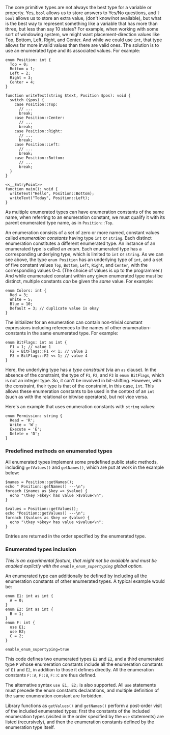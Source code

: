 The core primitive types are not always the best type for a variable or property. Yes, `bool` allows us to store answers to Yes/No questions,
and `?bool` allows us to store an extra value, (don't know/not available), but what is the best way to represent something like a variable
that has more than three, but less than say 10 states? For example, when working with some sort of windowing system, we might want placement-direction
values like Top, Bottom, Left, Right, and Center.  And while we could use `int`, that type allows far more invalid values than there are valid ones.
The solution is to use an enumerated type and its associated values. For example:

```Positions.inc.hack no-auto-output
enum Position: int {
  Top = 0;
  Bottom = 1;
  Left = 2;
  Right = 3;
  Center = 4;
}

function writeText(string $text, Position $pos): void {
  switch ($pos) {
    case Position::Top:
      // ...
      break;
    case Position::Center:
      // ...
      break;
    case Position::Right:
      // ...
      break;
    case Position::Left:
      // ...
      break;
    case Position::Bottom:
      // ...
      break;
  }
}

<<__EntryPoint>>
function main(): void {
  writeText("Hello", Position::Bottom);
  writeText("Today", Position::Left);
}
```

As multiple enumerated types can have enumeration constants of the same name, when referring to an enumeration constant, we must qualify it with
its parent enumerated type name, as in `Position::Top`.

An enumeration consists of a set of zero or more named, constant values called *enumeration constants* having type `int` or `string`.
Each distinct enumeration constitutes a different enumerated type. An instance of an enumerated type is called an *enum*. Each enumerated
type has a corresponding underlying type, which is limited to `int` or `string`.  As we can see above, the type `enum Position` has an underlying
type of `int`, and a set of five constant values `Top`, `Bottom`, `Left`, `Right`, and `Center`, with the corresponding values 0-4. (The choice
of values is up to the programmer.) And while enumerated constant within any given enumerated type must be distinct, multiple constants *can*
be given the *same* value. For example:

```Colors.hack no-auto-output
enum Colors: int {
  Red = 3;
  White = 5;
  Blue = 10;
  Default = 3; // duplicate value is okay
}
```

The initializer for an enumeration can contain non-trivial constant expressions including references to the names of other enumeration-constants
in the same enumerated type.  For example:

```BitFlags.hack no-auto-output
enum BitFlags: int as int {
  F1 = 1; // value 1
  F2 = BitFlags::F1 << 1; // value 2
  F3 = BitFlags::F2 << 1; // value 4
}
```

Here, the underlying type has a *type constraint* (via an `as` clause). In the absence of the constraint, the type of `F1`, `F2`, and `F3`
is `enum BitFlags`, which is not an integer type.  So, it can't be involved in bit-shifting. However, with the constraint, their type is
that of the constraint, in this case, `int`.  This allows these enumeration constants to be used in the context of an `int` (such as with
the relational or bitwise operators), but not vice versa.

Here's an example that uses enumeration constants with `string` values:

```Permission.hack no-auto-output
enum Permission: string {
  Read = 'R';
  Write = 'W';
  Execute = 'E';
  Delete = 'D';
}
```

### Predefined methods on enumerated types

All enumerated types implement some predefined public static methods, including `getValues()` and `getNames()`, which are put at work in the example below:

```Positions.enum-methods.hack
$names = Position::getNames();
echo " Position::getNames() ---\n";
foreach ($names as $key => $value) {
  echo "\tkey >$key< has value >$value<\n";
}

$values = Position::getValues();
echo "Position::getValues() ---\n";
foreach ($values as $key => $value) {
  echo "\tkey >$key< has value >$value<\n";
}
```

Entries are returned in the order specified by the enumerated type.

### Enumerated types inclusion

*This is an experimental feature, that might not be available and must be enabled explictly with the `enable_enum_supertyping` global option.*

An enumerated type can additionally be defined by including all the enumeration constants of other enumerated types.  A typical example would be:

```EnumSupertyping.hack no-auto-output
enum E1: int as int {
  A = 0;
}
enum E2: int as int {
  B = 1;
}
enum F: int {
  use E1;
  use E2;
  C = 2;
}
```

```EnumSupertyping.hack.hhconfig
enable_enum_supertyping=true
```

This code defines two enumerated types `E1` and `E2`, and a third enumerated type `F` whose enumeration constants include all the enumeration constants of `E1` and `E2`, in addition to those it defines directly.  All the enumeration constants `F::A`, `F::B`, `F::C` are thus defined.

The alternative syntax `use E1, E2;` is also supported.  All `use` statements must precede the enum constants declarations, and multiple definition of the same enumeration constant are forbidden.

Library functions as `getValues()` and `getNames()` perform a post-order visit of the included enumerated types: first the constants of the included enumeration types (visited in the order specified by the `use` statements) are listed (recursively), and then the enumeration constants defined by the enumeration type itself.

